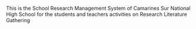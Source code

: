 This is the School Research Management System of Camarines Sur National High School for the students and teachers activities on Research Literature Gathering
